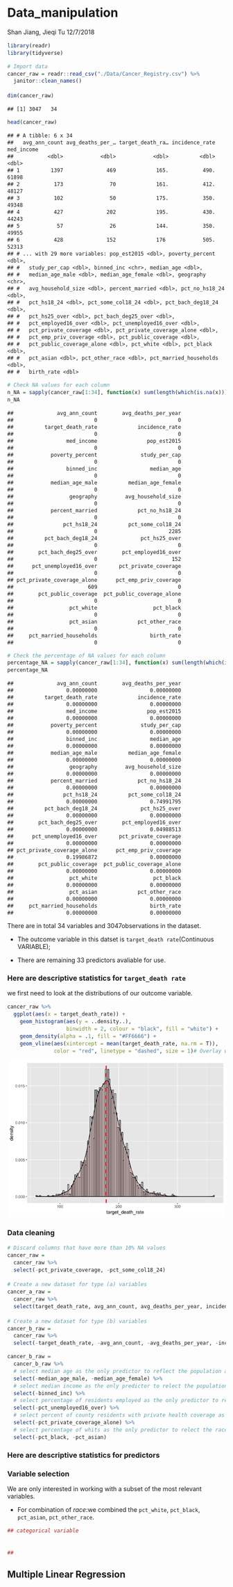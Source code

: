 Data\_manipulation
================
Shan Jiang, Jieqi Tu
12/7/2018

``` r
library(readr)
library(tidyverse)
```

``` r
# Import data
cancer_raw = readr::read_csv("./Data/Cancer_Registry.csv") %>% 
  janitor::clean_names() 

dim(cancer_raw)
```

    ## [1] 3047   34

``` r
head(cancer_raw)
```

    ## # A tibble: 6 x 34
    ##   avg_ann_count avg_deaths_per_… target_death_ra… incidence_rate med_income
    ##           <dbl>            <dbl>            <dbl>          <dbl>      <dbl>
    ## 1          1397              469             165.           490.      61898
    ## 2           173               70             161.           412.      48127
    ## 3           102               50             175.           350.      49348
    ## 4           427              202             195.           430.      44243
    ## 5            57               26             144.           350.      49955
    ## 6           428              152             176            505.      52313
    ## # ... with 29 more variables: pop_est2015 <dbl>, poverty_percent <dbl>,
    ## #   study_per_cap <dbl>, binned_inc <chr>, median_age <dbl>,
    ## #   median_age_male <dbl>, median_age_female <dbl>, geography <chr>,
    ## #   avg_household_size <dbl>, percent_married <dbl>, pct_no_hs18_24 <dbl>,
    ## #   pct_hs18_24 <dbl>, pct_some_col18_24 <dbl>, pct_bach_deg18_24 <dbl>,
    ## #   pct_hs25_over <dbl>, pct_bach_deg25_over <dbl>,
    ## #   pct_employed16_over <dbl>, pct_unemployed16_over <dbl>,
    ## #   pct_private_coverage <dbl>, pct_private_coverage_alone <dbl>,
    ## #   pct_emp_priv_coverage <dbl>, pct_public_coverage <dbl>,
    ## #   pct_public_coverage_alone <dbl>, pct_white <dbl>, pct_black <dbl>,
    ## #   pct_asian <dbl>, pct_other_race <dbl>, pct_married_households <dbl>,
    ## #   birth_rate <dbl>

``` r
# Check NA values for each column
n_NA = sapply(cancer_raw[1:34], function(x) sum(length(which(is.na(x)))))
n_NA
```

    ##              avg_ann_count        avg_deaths_per_year 
    ##                          0                          0 
    ##          target_death_rate             incidence_rate 
    ##                          0                          0 
    ##                 med_income                pop_est2015 
    ##                          0                          0 
    ##            poverty_percent              study_per_cap 
    ##                          0                          0 
    ##                 binned_inc                 median_age 
    ##                          0                          0 
    ##            median_age_male          median_age_female 
    ##                          0                          0 
    ##                  geography         avg_household_size 
    ##                          0                          0 
    ##            percent_married             pct_no_hs18_24 
    ##                          0                          0 
    ##                pct_hs18_24          pct_some_col18_24 
    ##                          0                       2285 
    ##          pct_bach_deg18_24              pct_hs25_over 
    ##                          0                          0 
    ##        pct_bach_deg25_over        pct_employed16_over 
    ##                          0                        152 
    ##      pct_unemployed16_over       pct_private_coverage 
    ##                          0                          0 
    ## pct_private_coverage_alone      pct_emp_priv_coverage 
    ##                        609                          0 
    ##        pct_public_coverage  pct_public_coverage_alone 
    ##                          0                          0 
    ##                  pct_white                  pct_black 
    ##                          0                          0 
    ##                  pct_asian             pct_other_race 
    ##                          0                          0 
    ##     pct_married_households                 birth_rate 
    ##                          0                          0

``` r
# Check the percentage of NA values for each column
percentage_NA = sapply(cancer_raw[1:34], function(x) sum(length(which(is.na(x)))) / 3047)
percentage_NA
```

    ##              avg_ann_count        avg_deaths_per_year 
    ##                 0.00000000                 0.00000000 
    ##          target_death_rate             incidence_rate 
    ##                 0.00000000                 0.00000000 
    ##                 med_income                pop_est2015 
    ##                 0.00000000                 0.00000000 
    ##            poverty_percent              study_per_cap 
    ##                 0.00000000                 0.00000000 
    ##                 binned_inc                 median_age 
    ##                 0.00000000                 0.00000000 
    ##            median_age_male          median_age_female 
    ##                 0.00000000                 0.00000000 
    ##                  geography         avg_household_size 
    ##                 0.00000000                 0.00000000 
    ##            percent_married             pct_no_hs18_24 
    ##                 0.00000000                 0.00000000 
    ##                pct_hs18_24          pct_some_col18_24 
    ##                 0.00000000                 0.74991795 
    ##          pct_bach_deg18_24              pct_hs25_over 
    ##                 0.00000000                 0.00000000 
    ##        pct_bach_deg25_over        pct_employed16_over 
    ##                 0.00000000                 0.04988513 
    ##      pct_unemployed16_over       pct_private_coverage 
    ##                 0.00000000                 0.00000000 
    ## pct_private_coverage_alone      pct_emp_priv_coverage 
    ##                 0.19986872                 0.00000000 
    ##        pct_public_coverage  pct_public_coverage_alone 
    ##                 0.00000000                 0.00000000 
    ##                  pct_white                  pct_black 
    ##                 0.00000000                 0.00000000 
    ##                  pct_asian             pct_other_race 
    ##                 0.00000000                 0.00000000 
    ##     pct_married_households                 birth_rate 
    ##                 0.00000000                 0.00000000

There are in total 34 variables and 3047observations in the dataset.

  - The outcome variable in this datset is `target_death
    rate`(Continuous VARIABLE);

  - There are remaining 33 predictors avaliable for use.

### Here are descriptive statistics for `target_death rate`

we first need to look at the distributions of our outcome variable.

``` r
cancer_raw %>% 
  ggplot(aes(x = target_death_rate)) + 
    geom_histogram(aes(y = ..density..),  
                   binwidth = 2, colour = "black", fill = "white") +
    geom_density(alpha = .1, fill = "#FF6666") +
    geom_vline(aes(xintercept = mean(target_death_rate, na.rm = T)),   # Ignore NA values for mean
               color = "red", linetype = "dashed", size = 1)# Overlay with transparent density plot
```

![](data_manipulation_files/figure-gfm/unnamed-chunk-3-1.png)<!-- -->

### Data cleaning

``` r
# Discard columns that have more than 10% NA values 
cancer_raw = 
  cancer_raw %>% 
  select(-pct_private_coverage, -pct_some_col18_24)

# Create a new dataset for type (a) variables
cancer_a_raw = 
  cancer_raw %>% 
  select(target_death_rate, avg_ann_count, avg_deaths_per_year, incidence_rate, study_per_cap)

# Create a new dataset for type (b) variables
cancer_b_raw = 
  cancer_raw %>% 
  select(-target_death_rate, -avg_ann_count, -avg_deaths_per_year, -incidence_rate, -study_per_cap)
```

``` r
cancer_b_raw =
  cancer_b_raw %>% 
  # select median age as the only predictor to reflect the population age level
  select(-median_age_male, -median_age_female) %>% 
  # select median income as the only predictor to relect the population income level
  select(-binned_inc) %>% 
  # select percentage of residents employed as the only predictor to relect the population employment level
  select(-pct_unemployed16_over) %>% 
  # select percent of county residents with private health coverage as the only predictor to relect the population health coverage level
  select(-pct_private_coverage_alone) %>% 
  # select percentage of whits as the only predictor to relect the race proportion
  select(-pct_black, -pct_asian)
```

### Here are descriptive statistics for predictors

### Variable selection

We are only interested in working with a subset of the most relevant
variables.

  - For combination of *race*:we combined the `pct_white`, `pct_black`,
    `pct_asian`, `pct_other_race`.

<!-- end list -->

``` r
## categorical variable 


##
```

## Multiple Linear Regression
